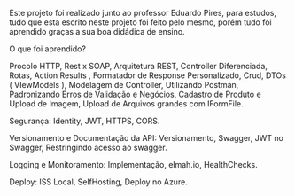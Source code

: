 Este projeto foi realizado junto ao professor Eduardo Pires, para estudos, tudo que esta escrito neste projeto foi feito pelo mesmo, porém tudo foi aprendido graças a sua boa
didádica de ensino.

O que foi aprendido?

Procolo HTTP,
Rest x SOAP,
Arquitetura REST,
Controller Diferenciada,
Rotas,
Action Results ,
Formatador de Response Personalizado,
Crud,
DTOs ( VIewModels ),
Modelagem de Controller,
Utilizando Postman,
Padronizando Erros de Validação e Negócios,
Cadastro de Produto e Upload de Imagem,
Upload de Arquivos grandes com IFormFile.

Segurança:
Identity,
JWT,
HTTPS,
CORS.

Versionamento e Documentação da API:
Versionamento,
Swagger,
JWT no Swagger,
Restringindo acesso ao swagger.

Logging e Monitoramento:
Implementação,
elmah.io,
HealthChecks.

Deploy:
ISS Local,
SelfHosting,
Deploy no Azure.

